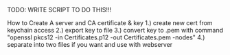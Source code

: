 TODO: WRITE SCRIPT TO DO THIS!!!

How to Create A server and CA certificate & key
1.) create new cert from keychain access
2.) export key to file
3.) convert key to .pem with command "openssl pkcs12 -in Certificates.p12 -out Certificates.pem -nodes"
4.) separate into two files if you want and use with webserver
